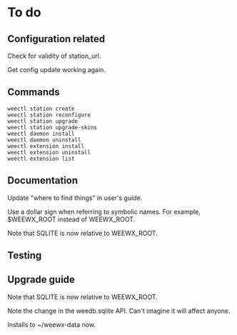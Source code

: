 # To do


## Configuration related

Check for validity of station_url.

Get config update working again. 


## Commands
```
weectl station create
weectl station reconfigure
weectl station upgrade
weectl station upgrade-skins
weectl daemon install
weectl daemon uninstall
weectl extension install
weectl extension uninstall
weectl extension list
```

## Documentation

Update "where to find things" in user's guide.

Use a dollar sign when referring to symbolic names. For example, $WEEWX_ROOT instead of WEEWX_ROOT.

Note that SQLITE is now relative to WEEWX_ROOT.

## Testing


## Upgrade guide

Note that SQLITE is now relative to WEEWX_ROOT.

Note the change in the weedb.sqlite API. Can't imagine it will affect anyone.

Installs to ~/weewx-data now.